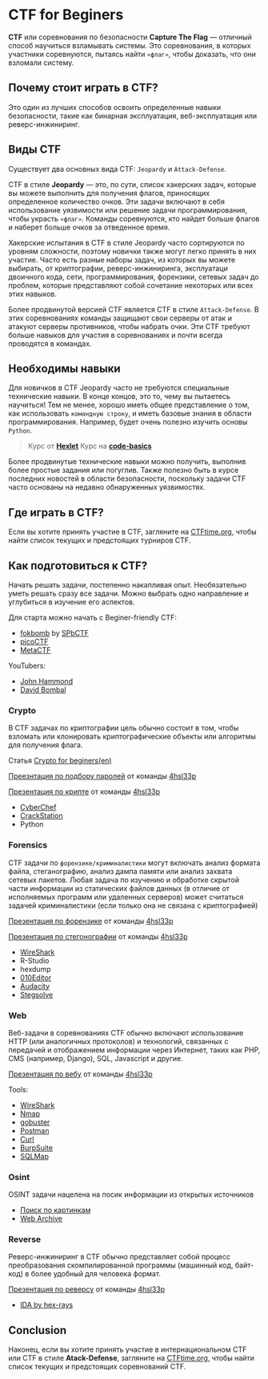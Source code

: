 # СTF for Beginers

**CTF** или соревнования по безопасности **Capture The Flag** — отличный способ научиться взламывать системы. Это соревнования, в которых участники соревнуются, пытаясь найти `«флаг»`, чтобы доказать, что они взломали систему.

## Почему стоит играть в CTF?

Это один из лучших способов освоить определенные навыки безопасности, такие как бинарная эксплуатация, веб-эксплуатация или реверс-инжиниринг.

## Виды CTF

Существует два основных вида CTF: `Jeopardy` и `Attack-Defense`.

CTF в стиле **Jeopardy** — это, по сути, список хакерских задач, которые вы можете выполнить для получения флагов, приносящих определенное количество очков. Эти задачи включают в себя использование уязвимости или решение задачи программирования, чтобы украсть `«флаг»`. Команды соревнуются, кто найдет больше флагов и наберет больше очков за отведенное время.

Хакерские испытания в CTF в стиле Jeopardy часто сортируются по уровням сложности, поэтому новички также могут легко принять в них участие. Часто есть разные наборы задач, из которых вы можете выбирать, от криптографии, реверс-инжиниринга, эксплуатаци двоичного кода, сети, программирования, форензики, сетевых задач до проблем, которые представляют собой сочетание некоторых или всех этих навыков.

Более продвинутой версией CTF является CTF в стиле `Attack-Defense`. В этих соревнованиях команды защищают свои серверы от атак и атакуют серверы противников, чтобы набрать очки. Эти CTF требуют больше навыков для участия в соревнованиях и почти всегда проводятся в командах.

## Необходимы навыки

Для новичков в СТF Jeopardy часто не требуются специальные технические навыки. В конце концов, это то, чему вы пытаетесь научиться! Тем не менее, хорошо иметь общее представление о том, как использовать `командную строку`, и иметь базовые знания в области программирования. Например, будет очень полезно изучить основы `Python`.
> Курс от [**Hexlet**](https://ru.hexlet.io/courses/python-basics)
> Курс на [**code-basics**](https://ru.code-basics.com/languages/python)

Более продвинутые технические навыки можно получить, выполнив более простые задания или погуглив. Также полезно быть в курсе последних новостей в области безопасности, поскольку задачи CTF часто основаны на недавно обнаруженных уязвимостях.

## Где играть в CTF?

Если вы хотите принять участие в CTF, загляните на [CTFtime.org](https://ctftime.org/), чтобы найти список текущих и предстоящих турниров CTF.

## Как подготовиться к CTF?

Начать решать задачи, постепенно накапливая опыт. Необязательно уметь решать сразу все задачи. Можно выбрать одно направление и углубиться в изучение его аспектов.

Для старта можно начать с Beginer-friendly СTF:

- [fokbomb](https://forkbomb.ru/tasks) by [SPbCTF](https://vk.com/spbctf)
- [picoCTF](https://picoctf.org/)
- [MetaCTF](https://metactf.com/cybergames)

YouTubers:

- [John Hammond](https://www.youtube.com/c/JohnHammond010)
- [David Bombal](https://www.youtube.com/c/DavidBombal)

### Crypto

В СТF задачах по криптографии цель обычно состоит в том, чтобы взломать или клонировать криптографические объекты или алгоритмы для получения флага.

Статья [Crypto for beginers(en)](https://charcharbinks.com/post/ctf_crypto_for_beginners/)

[Преезнтация по подбору паролей](https://docs.google.com/viewer?url=https://raw.githubusercontent.com/JaysesS/4hsl33p_borda/main/flask/data/presentation/passwrd.pdf) от команды [4hsl33p](https://vk.com/gumrf_ctf)

[Презентация по крипте](https://docs.google.com/viewer?url=https://raw.githubusercontent.com/JaysesS/4hsl33p_borda/main/flask/data/presentation/Crypto.pdf) от команды [4hsl33p](https://vk.com/gumrf_ctf)

- [CyberChef](https://gchq.github.io/CyberChef/)
- [CrackStation](https://crackstation.net/)
- Python

### Forensics

CTF задачи по `форензике/криминалистики` могут включать анализ формата файла, стеганографию, анализ дампа памяти или анализ захвата сетевых пакетов. Любая задача по изучению и обработке скрытой части информации из статических файлов данных (в отличие от исполняемых программ или удаленных серверов) может считаться задачей криминалистики (если только она не связана с криптографией)

[Презентация по форензике](https://docs.google.com/viewer?url=https://raw.githubusercontent.com/JaysesS/4hsl33p_borda/main/flask/data/presentation/Forensics.pdf) от команды [4hsl33p](https://vk.com/gumrf_ctf)

[Презентация по стегонографии](https://docs.google.com/viewer?url=https://raw.githubusercontent.com/JaysesS/4hsl33p_borda/main/flask/data/presentation/Stego.pdf) от команды [4hsl33p](https://vk.com/gumrf_ctf)

- [WireShark](https://www.wireshark.org/)
- R-Studio
- hexdump
- [010Editor](https://www.sweetscape.com/download/010editor/)
- [Audacity](https://www.audacityteam.org/)
- [Stegsolve](http://www.caesum.com/handbook/Stegsolve.jar)

### Web

Веб-задачи в соревнованиях CTF обычно включают использование HTTP (или аналогичных протоколов) и технологий, связанных с передачей и отображением информации через Интернет, таких как PHP, CMS (например, Django), SQL, Javascript и другие.

[Презентация по вебу](https://docs.google.com/viewer?url=https://raw.githubusercontent.com/JaysesS/4hsl33p_borda/main/flask/data/presentation/Web.pdf) от команды [4hsl33p](https://vk.com/gumrf_ctf)

Tools:

- [WireShark](https://www.wireshark.org/)
- [Nmap](https://nmap.org/download.html)
- [gobuster](https://github.com/OJ/gobuster)
- [Postman](https://www.postman.com/)
- [Curl](https://curl.se/download.html)
- [BurpSuite](https://portswigger.net/burp/communitydownload)
- [SQLMap](https://github.com/sqlmapproject/sqlmap)

### Osint

OSINT задачи нацелена на посик информации из открытых источников

- [Поиск по картинкам](https://www.osintessentials.com/search-by-image)
- [Web Archive](https://web.archive.org/)

### Reverse

Реверс-инжиниринг в CTF обычно представляет собой процесс преобразования скомпилированной программы (машинный код, байт-код) в более удобный для человека формат.

[Презентация по реверсу](https://docs.google.com/viewer?url=https://raw.githubusercontent.com/JaysesS/4hsl33p_borda/main/flask/data/presentation/Reverse.pdf) от команды [4hsl33p](https://vk.com/gumrf_ctf)

- [IDA by hex-rays](https://www.hex-rays.com/ida-free/#download)

## Conclusion

Наконец, если вы хотите принять участие в интернациональном CTF или CTF в стиле **Atack-Defense**, загляните на [CTFtime.org](https://ctftime.org/), чтобы найти список текущих и предстоящих соревнований CTF.
